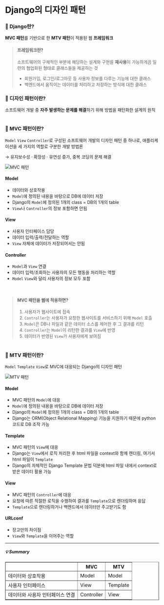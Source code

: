 # Django의 디자인 패턴

### 📜 Django란?
**MVC 패턴**를 기반으로 한 **MTV 패턴**이 적용된 웹 **프레임워크**

>#### 프레임워크란?
>소프트웨어의 구체적인 부분에 해당하는 설계와 구현을 **재사용**이 가능하게끔 일련의 협업화된 형태로 클래스들을 제공하는 것
>* 회원가입, 로그인/로그아웃 등 사용자 정보를 다루는 기능에 대한 클래스
>* 백엔드에서 움직이는 데이터를 처리하고 저장하는 방식에 대한 클래스

### 🧩 디자인 패턴이란?
소프트웨어 개발 중 **자주 발생하는 문제를 해결**하기 위해 방법을 패턴화한 설계의 원칙

#

### 🧩 MVC 패턴이란?
`Model` `View` `Controller`로 구성된 소프트웨어 개발의 디자인 패턴 중 하나로, 애플리케이션을 세 가지의 역할로 구분한 개발 방법론

&rarr; 유지보수성 · 확장성 · 유연성 증가, 중복 코딩의 문제 해결

![MVC 패턴](https://user-images.githubusercontent.com/97721883/235830787-0a8ddb11-6b08-4d6e-815e-d52ac487157b.PNG)

#### Model
* 데이터와 상호작용
* `Model`에 정의된 내용을 바탕으로 DB에 데이터 저장
* Django의 `Model`에 정의된 1개의 class = DB의 1개의 table
* `View`나 `Controller`의 정보 포함하면 안됨

#### View
* 사용자 인터페이스 담당
* 데이터 입력/출력/전달하는 역할
* `View` 자체에 데이터가 저장되어서는 안됨

#### Controller
* `Model`과 `View` 연결
* 데이터 입력/조회하는 사용자의 모든 행동을 처리하는 역할
* `Model` `View`와 달리 사용자의 정보 모두 포함

<br>

>#### MVC 패턴을 웹에 적용하면?
>1. 사용자가 웹사이트에 접속
>2. `Controller`는 사용자가 요청한 웹사이트를 서비스하기 위해 `Model` 호출
>3. `Model`은 DB나 파일과 같은 데이터 소스를 제어한 후 그 결과를 리턴
>4. `Controller`는 `Model`이 리턴한 결과를 `View`에 반영
>5. 데이터가 반영된 `View`가 사용자에게 보여짐

#

### 🧩 MTV 패턴이란?
`Model` `Template` `View`로 MVC에 대응되는 Django의 디자인 패턴

![MTV 패턴](https://user-images.githubusercontent.com/97721883/235831075-7cfb4879-9a1f-46c1-a7de-69d923464ebd.PNG)

#### Model
* MVC 패턴의 `Model`에 대응
* `Model`에 정의된 내용을 바탕으로 DB에 데이터 저장
* Django의 `Model`에 정의된 1개의 class = DB의 1개의 table
* Django는 ORM(Object Relational Mapping) 기능을 지원하기 때문에 python 코드로 DB 조작 가능

#### Template
* MVC 패턴의 `View`에 대응
* Django는 `View`에서 로직 처리한 후 html 파일을 context와 함께 렌더링, 여기서 html 파일이 `Template`
* Django의 자체적인 Django Template 문법 덕분에 html 파일 내에서 context로 받은 데이터 활용 가능

#### View
* MVC 패턴의 `Controller`에 대응
* 요청에 따른 적절한 로직을 수행하여 결과를 `Template`으로 렌더링하며 응답
* `Template`으로 렌더링하거나 백엔드에서 데이터만 주고받기도 함

#### URLconf
* 장고만의 차이점
* `View`와 `Template`을 이어주는 역할

---

##### 💡 Summary

<table border=1 style="border-collapse: collapse;">
  <tr>
    <th></th>
    <th>MVC</th>
    <th>MTV</th>
  </tr>
  <tr>
    <td>데이터와 상호작용</td>
    <td>Model</td>
    <td>Model</td>
  </tr>
  <tr>
    <td>사용자 인터페이스</td>
    <td>View</td>
    <td>Template</td>
  </tr>
  <tr>
    <td>데이터와 사용자 인터페이스 연결</td>
    <td>Controller</td>
    <td>View</td>
  </tr>
</table>

